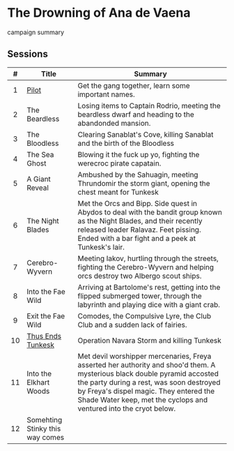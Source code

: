 # The Drowning of Ana de Vaena

campaign summary

## Sessions

| # | Title | Summary | 
| :---: | ------------- | --- |
| 1 | [Pilot](./S01:pilot.md) | Get the gang together, learn some important names. | 
| 2 | The Beardless | Losing items to Captain Rodrio, meeting the beardless dwarf and heading to the abandonded mansion. | 
| 3 | The Bloodless | Clearing Sanablat's Cove, killing Sanablat and the birth of the Bloodless | 
| 4 | The Sea Ghost | Blowing it the fuck up yo, fighting the werecroc pirate capatain. | 
| 5 | A Giant Reveal | Ambushed by the Sahuagin, meeting Thrundomir the storm giant, opening the chest meant for Tunkesk | 
| 6 | The Night Blades | Met the Orcs and Bipp. Side quest in Abydos to deal with the bandit group known as the Night Blades, and their recently released leader Ralavaz. Feet pissing. Ended with a bar fight and a peek at Tunkesk's lair. |
| 7 | Cerebro-Wyvern | Meeting Iakov, hurtling through the streets, fighting the Cerebro-Wyvern and helping orcs destroy two Albergo scout ships.  | 
| 8 | Into the Fae Wild | Arriving at Bartolome's rest, getting into the flipped submerged tower, through the labyrinth and playing dice with a giant crab. | 
| 9 | Exit the Fae Wild  | Comodes, the Compulsive Lyre, the Club Club and a sudden lack of fairies. | 
| 10 | [Thus Ends Tunkesk](./S10:thus_ends_tunkesk.md) | Operation Navara Storm and killing Tunkesk | 
| 11 | Into the Elkhart Woods | Met devil worshipper mercenaries, Freya asserted her authority and shoo'd them. A mysterious black double pyramid accosted the party during a rest, was soon destroyed by Freya's dispel magic. They entered the Shade Water keep, met the cyclops and ventured into the cryot below. |
| 12 | Somehting Stinky this way comes | | 
